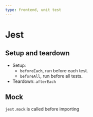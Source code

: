 ```yaml
---
type: frontend, unit test
---
```

# Jest

## Setup and teardown

- Setup:
  - `beforeEach`, run before each test.
  - `beforeAll`, run before all tests.
- Teardown: `afterEach`

## Mock

`jest.mock` is called before importing